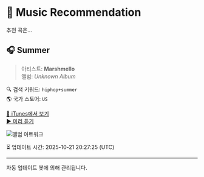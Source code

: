 
# 🎵 Music Recommendation

추천 곡은...

## 🎧 Summer  
> 아티스트: **Marshmello**  
> 앨범: _Unknown Album_  

🔍 검색 키워드: `hiphop+summer`  
🌎 국가 스토어: `US`

[🔗 iTunes에서 보기](https://music.apple.com/us/music-video/summer/1211720349?uo=4)  
[▶️ 미리 듣기](https://video-ssl.itunes.apple.com/itunes-assets/Video125/v4/93/4c/72/934c727b-2a04-b4e5-4e07-5fa1826fb87a/mzvf_5761377996495456425.640x240.h264lc.U.p.m4v)

![앨범 아트워크](https://is1-ssl.mzstatic.com/image/thumb/Video118/v4/49/1a/e6/491ae603-69a1-5eba-3fb7-fef4d91c2388/dj.zckxwdtr.jpg/100x100bb.jpg)

⏳ 업데이트 시간: 2025-10-21 20:27:25 (UTC)

---
자동 업데이트 봇에 의해 관리됩니다.
